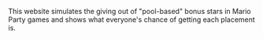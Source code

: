 This website simulates the giving out of "pool-based" bonus stars in Mario Party games and shows what everyone's chance of getting each placement is.

